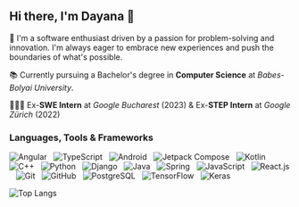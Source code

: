 ## Hi there, I'm Dayana 👋

🌸 I'm a software enthusiast driven by a passion for problem-solving and innovation. I'm always eager to embrace new experiences and push the boundaries of what's possible.

📚 Currently pursuing a Bachelor's degree in **Computer Science** at *Babes-Bolyai University*.

👩🏼‍💻 Ex-**SWE Intern** at *Google Bucharest* (2023) & Ex-**STEP Intern** at *Google Zürich* (2022)



### Languages, Tools & Frameworks

![Angular](https://img.shields.io/badge/-Angular-black?logo=angular&style=social)&nbsp;&nbsp;
![TypeScript](https://img.shields.io/badge/-TypeScript-black?logo=typescript&style=social)&nbsp;&nbsp;
![Android](https://img.shields.io/badge/-Android-black?logo=android&style=social)&nbsp;&nbsp;
![Jetpack Compose](https://img.shields.io/badge/-Jetpack_Compose-black?logo=jetpackcompose&style=social)&nbsp;&nbsp;
![Kotlin](https://img.shields.io/badge/-Kotlin-black?logo=kotlin&style=social)&nbsp;&nbsp;
![C++](https://img.shields.io/badge/-C++-black?logo=C/C++&style=social)&nbsp;&nbsp;
![Python](https://img.shields.io/badge/-Python-black?logo=python&style=social)&nbsp;&nbsp;
![Django](https://img.shields.io/badge/-Django-black?logo=django&style=social)&nbsp;&nbsp;
![Java](https://img.shields.io/badge/-Java-black?logo=java&style=social)&nbsp;&nbsp;
![Spring](https://img.shields.io/badge/-Spring%20Framework-black?logo=spring&style=social)&nbsp;&nbsp;
![JavaScript](https://img.shields.io/badge/-JavaScript-black?logo=javascript&style=social)&nbsp;&nbsp;
![React.js](https://img.shields.io/badge/-React.js-black?logo=react&style=social)&nbsp;&nbsp;
![Git](https://img.shields.io/badge/-Git-black?logo=git&style=social)&nbsp;&nbsp;
![GitHub](https://img.shields.io/badge/-GitHub-black?logo=github&style=social)&nbsp;&nbsp;
![PostgreSQL](https://img.shields.io/badge/-PostgreSQL-black?logo=PostgreSQL&style=social)&nbsp;&nbsp;
![TensorFlow](https://img.shields.io/badge/-TensorFlow-black?logo=TensorFlow&style=social)&nbsp;&nbsp;
![Keras](https://img.shields.io/badge/-Keras-black?logo=Keras&style=social)&nbsp;&nbsp;


![Top Langs](https://github-readme-stats.vercel.app/api/top-langs/?username=dayanamdr&hide=TeX&layout=compact)

<!--
**dayanamdr/dayanamdr** is a ✨ _special_ ✨ repository because its `README.md` (this file) appears on your GitHub profile.

Here are some ideas to get you started:

- 🔭 I’m currently working on ...
- 🌱 I’m currently learning ...
- 👯 I’m looking to collaborate on ...
- 🤔 I’m looking for help with ...
- 💬 Ask me about ...
- 📫 How to reach me: ...
- 😄 Pronouns: ...
- ⚡ Fun fact: ...
-->
